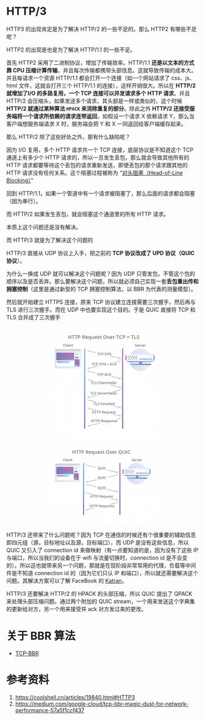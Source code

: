 # HTTP/3

HTTP3 的出现肯定是为了解决 HTTP/2 的一些不足的。那么 HTTP2 有哪些不足呢？

HTTP2 的出现是也是为了解决 HTTP/1.1 的一些不足。

首先 HTTP2 采用了二进制协议，增加了传输效率。HTTP/1.1 **还是以文本的方式靠 CPU 压缩计算传输**，并且每次传输都携带头部信息。这就导致传输的成本大。并且每请求一个资源 HTTP/1.1 都会打开一个连接（如一个网站请求了 css、js、html 文件，这就会打开三个 HTTP/1.1 的连接），这样开销很大。所以在 **HTTP/2 就增加了I/O 的多路复用，一个 TCP 连接可以并发请求多个 HTTP 请求**。并且 HTTP/2 会压缩头，如果发送多个请求，其头部是一样或类似的，这个时候 **HTTP/2 就通过某种算法 `HPACK` 来消除重复的部分**。除此之外 **HTTP/2 还接受服务端将一个请求所依赖的请求连带返回**，如假设一个请求 X 依赖请求 Y，那么当客户端想服务端请求 X 时，服务端会把 Y 和 X 一同返回给客户端缓存起来。

那么 HTTP/2 除了这些好处之外，那有什么缺陷呢？

因为 I/O 复用，多个 HTTP 请求共一个 TCP 连接，底层协议是不知道这个 TCP 通道上有多少个 HTTP 请求的，所以一旦发生丢包，那么就会导致其他所有的 HTTP 请求都要等待这个丢包的请求重新发送，即使丢包的那个请求跟其他的 HTTP 请求没有任何关系。这个阻塞过程被称为 “[对头阻塞（Head-of-Line Blocking）](https://en.wikipedia.org/wiki/Head-of-line_blocking)”

回到 HTTP/1.1，如果一个管道中有一个请求被阻塞了，那么后面的请求都会阻塞（因为串行）。

而 HTTP/2 如果发生丢包，就会阻塞这个通道里的所有 HTTP 请求。

本质上这个问题还是没有解决。

而 HTTP/3 就是为了解决这个问题的

HTTP/3 直接从 UDP 协议上入手，把之前的 **TCP 协议改成了 UPD 协议（QUIC 协议**）。

为什么一换成 UDP 就可以解决这个问题呢？因为 UDP 只管发包，不管这个包的顺序以及是否丢弃。那么要解决这个问题，所以就必须自己实现一套**丢包重出传和拥塞控制**（这里是通过新型的 TCP 拥塞控制算法，以 BBR 为代表的测量模型）。

然后就开始建立 HTTPS 连接，原来 TCP 协议建立连接需要三次握手，然后再与 TLS 进行三次握手。而在 UDP 中也要实现这个目的。于是 QUIC 直接将 TCP 和 TLS 合并成了三次握手

<center class="half">
<img src="asserts/http-request-over-tcp-tls@2x-292x300.png" />
<img src="asserts/http-request-over-quic@2x-300x215.png" />
</center>

HTTP/3 还带来了什么问题呢？因为 TCP 在通信的时候还有个很重要的辅助信息即四元组（源，目标地址以及源，目标端口），而 UDP 是没有这些信息，所以 QUIC 又引入了 connection id 来做映射（有一点要知道的是，因为没有了这些 IP 与端口，所以当我们的设备在于 wifi 与流量切换时，connection id 是不会变的）。所以这也就带来另一个问题，那就是在现阶段非常常用的代理，负载等中间件是不知道 connection id 的（因为它们只认 IP 和端口），所以就还需要解决这个问题。其解决方案可以了解 FaceBook 的 [Katran](https://github.com/facebookincubator/katran)。

HTTP/3 还要解决 HTTP/2 的 HPACK 的头部压缩，所以 QUIC 提出了 QPACK 来处理头部压缩问题。通过两个附加的 QUIC stream，一个用来发送这个字典集的更新给对方，另一个用来接受并 ack 对方发过来的更改。

# 关于 BBR 算法

- [TCP-BBR](TCP-BBR.md)

# 参考资料

1. https://coolshell.cn/articles/19840.html#HTTP3
2. https://medium.com/google-cloud/tcp-bbr-magic-dust-for-network-performance-57a5f1ccf437